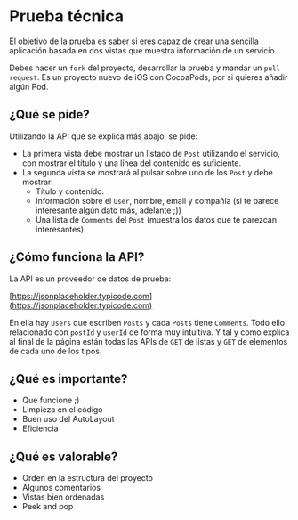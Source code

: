 # Prueba técnica

El objetivo de la prueba es saber si eres capaz de crear una sencilla aplicación basada en dos vistas que muestra información de un servicio.

Debes hacer un `fork` del proyecto, desarrollar la prueba y mandar un `pull request`. Es un proyecto nuevo de iOS con CocoaPods, por si quieres añadir algún Pod.

## ¿Qué se pide?
Utilizando la API que se explica más abajo, se pide:
- La primera vista debe mostrar un listado de `Post` utilizando el servicio, con mostrar el título y una línea del contenido es suficiente.
- La segunda vista se mostrará al pulsar sobre uno de los `Post` y debe mostrar:
  - Título y contenido.
  - Información sobre el `User`, nombre, email y compañía (si te parece interesante algún dato más, adelante ;))
  - Una lista de `Comments` del `Post` (muestra los datos que te parezcan interesantes)
  
## ¿Cómo funciona la API?
La API es un proveedor de datos de prueba:

[https://jsonplaceholder.typicode.com](https://jsonplaceholder.typicode.com)

En ella hay `Users` que escriben `Posts` y cada `Posts` tiene `Comments`. Todo ello relacionado con `postId` y `userId` de forma muy intuitiva. Y tal y como explica al final de la página están todas las APIs de `GET` de listas y `GET` de elementos de cada uno de los tipos.

## ¿Qué es importante?
- Que funcione ;)
- Limpieza en el código
- Buen uso del AutoLayout
- Eficiencia

## ¿Qué es valorable?
- Orden en la estructura del proyecto
- Algunos comentarios
- Vistas bien ordenadas
- Peek and pop
